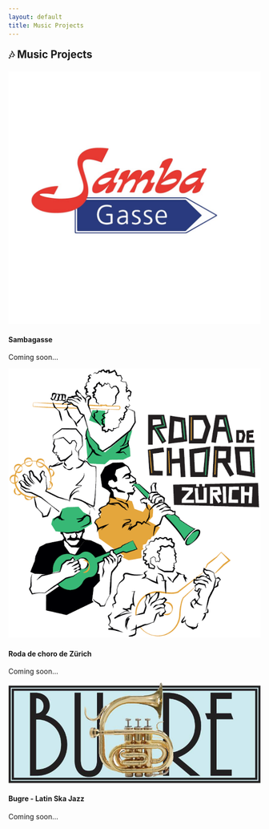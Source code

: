 ```yaml
---
layout: default
title: Music Projects
---
```


<p style="font-size: 1.3rem;"><strong>🎶 Music Projects</strong></p>
<div class="project-briefing">
  <img src="/assets/images/Sambagasse.jpeg" alt="Project 1" class="project-image">
  <div class="project-text">
    <h4>Sambagasse</h4>
    <p>Coming soon...</p>
  </div>
</div>

<div class="project-briefing">
  <img src="/assets/images/roda_choro.png" alt="Project 1" class="project-image">
  <div class="project-text">
    <h4>Roda de choro de Zürich</h4>
    <p>Coming soon...</p>
  </div>
</div>

<div class="project-briefing">
  <img src="/assets/images/bugre.jpg" alt="Project 1" class="project-image">
  <div class="project-text">
    <h4>Bugre - Latin Ska Jazz</h4>
    <p>Coming soon...</p>
  </div>
</div>
